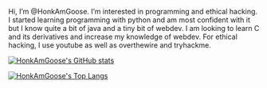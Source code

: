 Hi, I’m @HonkAmGoose.
I’m interested in programming and ethical hacking.
I started learning programming with python and am most confident with it but I know quite a bit of java and a tiny bit of webdev.
I am looking to learn C and its derivatives and increase my knowledge of webdev.
For ethical hacking, I use youtube as well as overthewire and tryhackme. 

[![HonkAmGoose's GitHub stats](https://github-readme-stats.vercel.app/api?username=HonkAmGoose&count_private=true&show_icons=true)](https://github.com/anuraghazra/github-readme-stats)

[![HonkAmGoose's Top Langs](https://github-readme-stats.vercel.app/api/top-langs/?username=HonkAmGoose)](https://github.com/anuraghazra/github-readme-stats)

